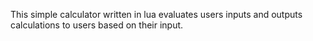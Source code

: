 This simple calculator written in lua evaluates users inputs and outputs calculations to users based on their input.
